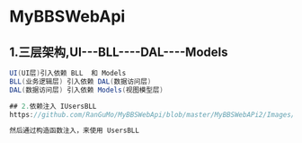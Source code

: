 # MyBBSWebApi
 ## 1.三层架构,UI---BLL----DAL----Models
```C# 
UI(UI层)引入依赖 BLL  和 Models
BLL(业务逻辑层) 引入依赖 DAL(数据访问层)
DAL(数据访问层) 引入依赖 Models(视图模型层)

## 2.依赖注入 IUsersBLL
https://github.com/RanGuMo/MyBBSWebApi/blob/master/MyBBSWebAPi2/Images/1657033396872.jpg

然后通过构造函数注入，来使用 UsersBLL
